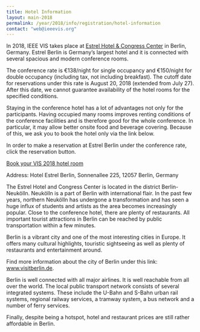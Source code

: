 ```yaml
---
title: Hotel Information
layout: main-2018
permalink: /year/2018/info/registration/hotel-information
contact: "web@ieeevis.org"
---
```


In 2018, IEEE VIS takes place at <a href="http://www.estrel.com/en/home.html">Estrel Hotel & Congress Center</a> in Berlin,  Germany. Estrel Berlin is Germany’s largest hotel and it is connected with several spacious and modern conference rooms.

The conference rate is €138/night for single occupancy and €150/night for double occupancy (including tax, not including breakfast). The cutoff date for reservations under this rate is August 20, 2018 (extended from July 27). After this date, we cannot guarantee availability of the hotel rooms for the specified conditions.

Staying in the conference hotel has a lot of advantages not only for the participants. Having occupied many rooms improves renting conditions of the conference facilities and is therefore good for the whole conference. In particular, it may allow better onsite food and beverage covering. Because of this, we ask you to book the hotel only via the link below.

In order to make a reservation at Estrel Berlin under the conference rate, click the reservation button.
<p class="ieeevis-btn-wrapper"><a href="https://reservations.travelclick.com/17417?groupID=1783758" class="ieeevis-btn">Book your VIS 2018 hotel room</a></p>

Address: Hotel Estrel Berlin, Sonnenallee 225, 12057 Berlin, Germany

The Estrel Hotel and Congress Center is located in the district Berlin-Neukölln. Neukölln is a part of Berlin with international flair. In the past few years, northern Neukölln has undergone a transformation and has seen a huge influx of students and artists as the area becomes increasingly popular. Close to the conference hotel, there are plenty of restaurants. All important tourist attractions in Berlin can be reached by public transportation within a few minutes.

Berlin is a vibrant city and one of the most interesting cities in Europe. It offers many cultural highlights, touristic sightseeing as well as plenty of restaurants and entertainment around.

Find more information about the city of Berlin under this link: <a href="https://www.visitberlin.de/en/sightseeing-in-berlin">www.visitberlin.de</a>.

Berlin is well connected with all major airlines. It is well reachable from all over the world. The local public transport network consists of several integrated systems. These include the U-Bahn and S-Bahn urban rail systems, regional railway services, a tramway system, a bus network and a number of ferry services.

Finally, despite being a hotspot, hotel and restaurant prices are still rather affordable in Berlin. 

 
